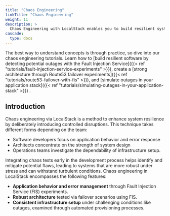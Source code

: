 ```yaml
---
title: "Chaos Engineering"
linkTitle: "Chaos Engineering"
weight: 11
description: >
  Chaos Engineering with LocalStack enables you to build resilient systems early on in the development phase.
cascade:
  type: docs
---
```


The best way to understand concepts is through practice, so dive into our chaos engineering tutorials. Learn how to [build resilient software
by detecting potential outages with the Fault Injection Service]({{< ref "tutorials/fault-injection-service-experiments" >}}), create a
[strong architecture through Route53 failover experiments]({{< ref "tutorials/route53-failover-with-fis" >}}), and
[simulate outages in your application stack]({{< ref "tutorials/simulating-outages-in-your-application-stack" >}}) .

## Introduction

Chaos engineering via LocalStack is a method to enhance system resilience by deliberately introducing controlled disruptions. This technique takes different forms depending on the team:

- Software developers focus on application behavior and error response
- Architects concentrate on the strength of system design
- Operations teams investigate the dependability of infrastructure setup.

Integrating chaos tests early in the development process helps identify and mitigate potential flaws, leading to systems that are more robust under stress and can withstand
turbulent conditions. Chaos engineering in LocalStack encompasses the following features:

- **Application behavior and error management** through Fault Injection Service (FIS) experiments.
- **Robust architecture** tested via failover scenarios using FIS.
- **Consistent infrastructure setup** under challenging conditions like outages, examined through automated provisioning processes.
